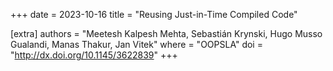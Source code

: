 +++
date  = 2023-10-16
title = "Reusing Just-in-Time Compiled Code"

[extra]
authors = "Meetesh Kalpesh Mehta, Sebastián Krynski, Hugo Musso Gualandi, Manas Thakur, Jan Vitek"
where   = "OOPSLA"
doi     = "http://dx.doi.org/10.1145/3622839"
+++

